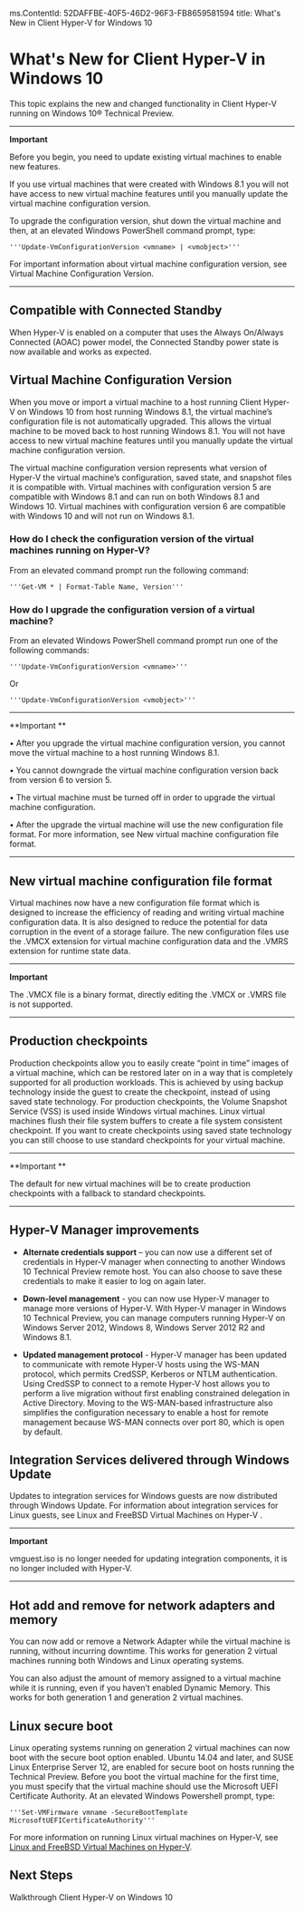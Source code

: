 ms.ContentId: 52DAFFBE-40F5-46D2-96F3-FB8659581594 
title: What's New in Client Hyper-V for Windows 10



# What's New for Client Hyper-V in Windows 10 #

This topic explains the new and changed functionality in Client Hyper-V running on Windows 10® Technical Preview.

----------

**Important** 

Before you begin, you need to update existing virtual machines to enable new features. 

If you use virtual machines that were created with Windows 8.1 you will not have access to new virtual machine features until you manually update the virtual machine configuration version. 

To upgrade the configuration version, shut down the virtual machine and then, at an elevated Windows PowerShell command prompt, type: 

    '''Update-VmConfigurationVersion <vmname> | <vmobject>''' 

For important information about virtual machine configuration version, see Virtual Machine Configuration Version. 

----------


## Compatible with Connected Standby ##


When Hyper-V is enabled on a computer that uses the Always On/Always Connected (AOAC) power model, the Connected Standby power state is now available and works as expected.
 

## Virtual Machine Configuration Version ##


When you move or import a virtual machine to a host running Client Hyper-V on Windows 10 from host running Windows 8.1, the virtual machine’s configuration file is not automatically upgraded. This allows the virtual machine to be moved back to host running Windows 8.1. You will not have access to new virtual machine features until you manually update the virtual machine configuration version. 

The virtual machine configuration version represents what version of Hyper-V the virtual machine’s configuration, saved state, and snapshot files it is compatible with. Virtual machines with configuration version 5 are compatible with Windows 8.1 and can run on both Windows 8.1 and Windows 10. Virtual machines with configuration version 6 are compatible with Windows 10 and will not run on Windows 8.1.



### How do I check the configuration version of the virtual machines running on Hyper-V? ###

From an elevated command prompt run the following command:


    '''Get-VM * | Format-Table Name, Version'''


### How do I upgrade the configuration version of a virtual machine?  ###

From an elevated Windows PowerShell command prompt run one of the following commands:



    '''Update-VmConfigurationVersion <vmname>'''

Or


    '''Update-VmConfigurationVersion <vmobject>'''


----------

**Important **

• After you upgrade the virtual machine configuration version, you cannot move the virtual machine to a host running Windows 8.1.


• You cannot downgrade the virtual machine configuration version back from version 6 to version 5.


• The virtual machine must be turned off in order to upgrade the virtual machine configuration.


• After the upgrade the virtual machine will use the new configuration file format. For more information, see New virtual machine configuration file format.


----------

 


 




## New virtual machine configuration file format ##

Virtual machines now have a new configuration file format which is designed to increase the efficiency of reading and writing virtual machine configuration data. It is also designed to reduce the potential for data corruption in the event of a storage failure. The new configuration files use the .VMCX extension for virtual machine configuration data and the .VMRS extension for runtime state data. 



----------

**Important** 

The .VMCX file is a binary format, directly editing the .VMCX or .VMRS file is not supported.

----------


## Production checkpoints ##


Production checkpoints allow you to easily create “point in time” images of a virtual machine, which can be restored later on in a way that is completely supported for all production workloads. This is achieved by using backup technology inside the guest to create the checkpoint, instead of using saved state technology. For production checkpoints, the Volume Snapshot Service (VSS) is used inside Windows virtual machines. Linux virtual machines flush their file system buffers to create a file system consistent checkpoint. If you want to create checkpoints using saved state technology you can still choose to use standard checkpoints for your virtual machine. 



----------

**Important **

The default for new virtual machines will be to create production checkpoints with a fallback to standard checkpoints. 
 

----------



## Hyper-V Manager improvements ##


- **Alternate credentials support** – you can now use a different set of credentials in Hyper-V manager when connecting to another Windows 10 Technical Preview remote host. You can also choose to save these credentials to make it easier to log on again later. 

- **Down-level management** - you can now use Hyper-V manager to manage more versions of Hyper-V. With Hyper-V manager in Windows 10 Technical Preview, you can manage computers running Hyper-V on Windows Server 2012, Windows 8, Windows Server 2012 R2 and Windows 8.1.


- **Updated management protocol** - Hyper-V manager has been updated to communicate with remote Hyper-V hosts using the WS-MAN protocol, which permits CredSSP, Kerberos or NTLM authentication. Using CredSSP to connect to a remote Hyper-V host allows you to perform a live migration without first enabling constrained delegation in Active Directory. Moving to the WS-MAN-based infrastructure also simplifies the configuration necessary to enable a host for remote management because WS-MAN connects over port 80, which is open by default.




 




## Integration Services delivered through Windows Update ##

Updates to integration services for Windows guests are now distributed through Windows Update. For information about integration services for Linux guests, see Linux and FreeBSD Virtual Machines on Hyper-V .



----------

**Important**

vmguest.iso is no longer needed for updating integration components, it is no longer included with Hyper-V.
 

----------


## Hot add and remove for network adapters and memory ##

You can now add or remove a Network Adapter while the virtual machine is running, without incurring downtime. This works for generation 2 virtual machines running both Windows and Linux operating systems. 

You can also adjust the amount of memory assigned to a virtual machine while it is running, even if you haven’t enabled Dynamic Memory. This works for both generation 1 and generation 2 virtual machines.
 




## Linux secure boot ##

Linux operating systems running on generation 2 virtual machines can now boot with the secure boot option enabled.  Ubuntu 14.04 and later, and SUSE Linux Enterprise Server 12, are enabled for secure boot on hosts running the Technical Preview. Before you boot the virtual machine for the first time, you must specify that the virtual machine should use the Microsoft UEFI Certificate Authority.  At an elevated Windows Powershell prompt, type:


    '''Set-VMFirmware vmname -SecureBootTemplate MicrosoftUEFICertificateAuthority'''

For more information on running Linux virtual machines on Hyper-V, see [Linux and FreeBSD Virtual Machines on Hyper-V](https://technet.microsoft.com/library/dn531030.aspx).


## Next Steps ##
Walkthrough Client Hyper-V on Windows 10 <!-- Need link -->